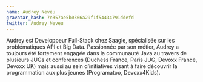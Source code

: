 ```yaml
---
name: Audrey Neveu
gravatar_hash: 7e357ae5b0366a29f1f54434791ddefd
twitter: Audrey_Neveu
---
```


Audrey est Developpeur Full-Stack chez Saagie, spécialisée sur les problématiques API et Big Data. 
Passionnée par son métier, Audrey a toujours été fortement engagée dans la communauté Java au travers de plusieurs JUGs et conférences (Duchess France, Paris JUG, Devoxx France, Devoxx UK) mais aussi au sein d’initiatives visant à faire découvrir la programmation aux plus jeunes (Programatoo, Devoxx4Kids).
